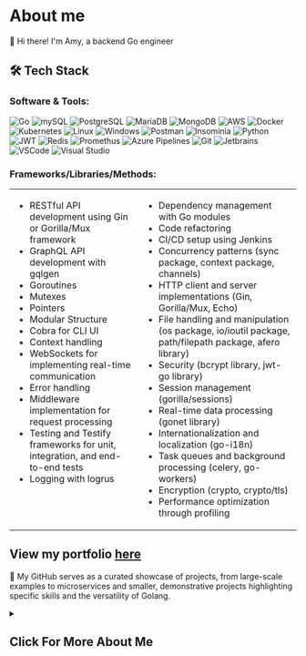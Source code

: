 # About me
👋 Hi there! I'm Amy, a backend Go engineer 

## 🛠️ Tech Stack

### Software & Tools:
 ![Go](https://img.shields.io/badge/go-%2300ADD8.svg?style=for-the-badge&logo=go&logoColor=white) 
 ![mySQL](https://img.shields.io/badge/MySQL-4479A1.svg?style=for-the-badge&logo=MySQL&logoColor=white)
 ![PostgreSQL](https://img.shields.io/badge/PostgreSQL-4169E1.svg?style=for-the-badge&logo=PostgreSQL&logoColor=white)
 ![MariaDB](https://img.shields.io/badge/MariaDB-003545.svg?style=for-the-badge&logo=MariaDB&logoColor=white)
 ![MongoDB](https://img.shields.io/badge/MongoDB-47A248.svg?style=for-the-badge&logo=MongoDB&logoColor=white)
 ![AWS](https://img.shields.io/badge/Amazon%20AWS-232F3E.svg?style=for-the-badge&logo=Amazon-AWS&logoColor=white)
 ![Docker](https://img.shields.io/badge/Docker-2496ED.svg?style=for-the-badge&logo=Docker&logoColor=white)
 ![Kubernetes](https://img.shields.io/badge/Kubernetes-326CE5.svg?style=for-the-badge&logo=Kubernetes&logoColor=white)
 ![Linux](https://img.shields.io/badge/Linux-FCC624.svg?style=for-the-badge&logo=Linux&logoColor=black)
 ![Windows](https://img.shields.io/badge/Windows-0078D4.svg?style=for-the-badge&logo=Windows&logoColor=white)
 ![Postman](https://img.shields.io/badge/Postman-FF6C37.svg?style=for-the-badge&logo=Postman&logoColor=white)
 ![Insominia](https://img.shields.io/badge/Insomnia-4000BF.svg?style=for-the-badge&logo=Insomnia&logoColor=white)
 ![Python](https://img.shields.io/badge/Python-3776AB.svg?style=for-the-badge&logo=Python&logoColor=white)
 ![JWT](https://img.shields.io/badge/JSON%20Web%20Tokens-000000.svg?style=for-the-badge&logo=JSON-Web-Tokens&logoColor=white)
 ![Redis](https://img.shields.io/badge/Redis-DC382D.svg?style=for-the-badge&logo=Redis&logoColor=white)
 ![Promethus](https://img.shields.io/badge/Prometheus-E6522C.svg?style=for-the-badge&logo=Prometheus&logoColor=white)
 ![Azure Pipelines](https://img.shields.io/badge/Azure%20Pipelines-2560E0.svg?style=for-the-badge&logo=Azure-Pipelines&logoColor=white)
 ![Git](https://img.shields.io/badge/Git-F05032.svg?style=for-the-badge&logo=Git&logoColor=white)
 ![Jetbrains](https://img.shields.io/badge/JetBrains-000000.svg?style=for-the-badge&logo=JetBrains&logoColor=white)
 ![VSCode](https://img.shields.io/badge/Visual%20Studio%20Code-007ACC.svg?style=for-the-badge&logo=Visual-Studio-Code&logoColor=white)
 ![Visual Studio](https://img.shields.io/badge/Visual%20Studio-5C2D91.svg?style=for-the-badge&logo=Visual-Studio&logoColor=white)

### Frameworks/Libraries/Methods:

<table border="0">
  <tr>
    <td valign="top">
      <ul>
        <li>RESTful API development using Gin or Gorilla/Mux framework</li>
        <li>GraphQL API development with gqlgen</li>
        <li>Goroutines</li>
        <li>Mutexes</li>
        <li>Pointers</li>
        <li>Modular Structure</li>
        <li>Cobra for CLI UI</li>
        <li>Context handling</li>
        <li>WebSockets for implementing real-time communication</li>
        <li>Error handling</li>
        <li>Middleware implementation for request processing</li>
        <li>Testing and Testify frameworks for unit, integration, and end-to-end tests</li>
        <li>Logging with logrus</li>
      </ul>
    </td>
    <td valign="top">
      <ul>
         <li>Dependency management with Go modules</li>
        <li>Code refactoring</li>
        <li>CI/CD setup using Jenkins</li>
        <li>Concurrency patterns (sync package, context package, channels)</li>
        <li>HTTP client and server implementations (Gin, Gorilla/Mux, Echo)</li>
        <li>File handling and manipulation (os package, io/ioutil package, path/filepath package, afero library)</li>
        <li>Security (bcrypt library, jwt-go library)</li>
        <li>Session management (gorilla/sessions)</li>
        <li>Real-time data processing (gonet library)</li>
        <li>Internationalization and localization (go-i18n)</li>
        <li>Task queues and background processing (celery, go-workers)</li>
        <li>Encryption (crypto, crypto/tls)</li>
         <li>Performance optimization through profiling</li>
      </ul>
    </td>
  </tr>
</table>


## View my portfolio [here](https://github.com/amy324/Portfolio/blob/main/README.md)
🔗 My GitHub serves as a curated showcase of projects, from large-scale examples to microservices and smaller, demonstrative projects highlighting specific skills and the versatility of Golang.

<details>
<summary><h2>Click For More About Me</h2></summary>

🚀 Currently, I'm an experienced freelance Golang engineer, crafting custom solutions that drive business success. My projects range from building bespoke CRM systems tailored to clients' unique needs to developing sophisticated analytical software for decision-making.

💼 Seeking a full-time permanent role to bring my expertise in Go development to a dynamic team and contribute to impactful projects on a larger scale.

📖 I hold a Master of Research in Statistics and love any math-heavy projects

👽 Outside of programming, I enjoy classic sci-fi and playing both modern and retro video games.

</details>


















